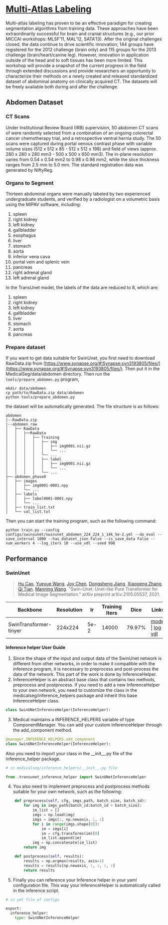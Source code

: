 # [Multi-Atlas Labeling](https://www.synapse.org/#!Synapse:syn3193805/wiki/89480/)
Multi-atlas labeling has proven to be an effective paradigm for creating segmentation algorithms from training data. These approaches have been extraordinarily successful for brain and cranial structures (e.g., our prior MICCAI workshops: MLSF’11, MAL’12, SATA’13). After the original challenges closed, the data continue to drive scientific innovation; 144 groups have registered for the 2012 challenge (brain only) and 115 groups for the 2013 challenge (brain/heart/canine leg). However, innovation in application outside of the head and to soft tissues has been more limited. This workshop will provide a snapshot of the current progress in the field through extended discussions and provide researchers an opportunity to characterize their methods on a newly created and released standardized dataset of abdominal anatomy on clinically acquired CT. The datasets will be freely available both during and after the challenge.


## Abdomen Dataset
### CT Scans
Under Institutional Review Board (IRB) supervision, 50 abdomen CT scans of were randomly selected from a combination of an ongoing colorectal cancer chemotherapy trial, and a retrospective ventral hernia study. The 50 scans were captured during portal venous contrast phase with variable volume sizes (512 x 512 x 85 - 512 x 512 x 198) and field of views (approx. 280 x 280 x 280 mm3 - 500 x 500 x 650 mm3). The in-plane resolution varies from 0.54 x 0.54 mm2 to 0.98 x 0.98 mm2, while the slice thickness ranges from 2.5 mm to 5.0 mm. The standard registration data was generated by NiftyReg.

### Organs to Segment
Thirteen abdominal organs were manually labeled by two experienced undergraduate students, and verified by a radiologist on a volumetric basis using the MIPAV software, including:
1. spleen
2. right kidney
3. left kidney
4. gallbladder
5. esophagus
6. liver
7. stomach
8. aorta
9. inferior vena cava
10. portal vein and splenic vein
11. pancreas
12. right adrenal gland
13. left adrenal gland


In the TransUnet model, the labels of the data are reduced to 8, which are:
1. spleen
2. right kidney
3. left kidney
4. gallbladder
5. liver
6. stomach
7. aorta
8. pancreas

### Prepare dataset

If you want to get data suitable for SwinUnet, you first need to download RawData.zip from [https://www.synapse.org/#!Synapse:syn3193805/files/](https://www.synapse.org/#!Synapse:syn3193805/files/). Then put it in the MedicalSeg/data/abdomen directory. Then run the `tools/prepare_abdomen.py` program,
```
mkdir data/abdomen
cp path/to/RawData.zip data/abdomen
python tools/prepare_abdomen.py
```
the dataset will be automatically generated. The file structure is as follows:
```
abdomen
|--RawData.zip
|--abdomen_raw
│   ├── RawData
│   │   ├──RawData
│   │   │   ├── Training
│   │   │   │   ├── img
│   │   │   │   │   ├── img0001.nii.gz
│   │   │   │   │   └── ...
│   │   │   │   └── ...
│   │   │   │   ├── label
│   │   │   │   │   ├── img0001.nii.gz
│   │   │   │   │   └── ...
│   │   │   │   └── ...
├── abdomen_phase0
│   ├── images
│   │   ├── img0001-0001.npy
│   │   └── ...
│   ├── labels
│   │   ├── label0001-0001.npy
│   │   └── ...
│   ├── train_list.txt
│   └── val_list.txt
```

Then you can start the training program, such as the following command:
```shell
python train.py --config configs/swinsunet/swinunet_abdomen_224_224_1_14k_5e-2.yml --do_eval --save_interval 1000 --has_dataset_json False --is_save_data False --num_workers 4 --log_iters 10 --use_vdl --seed 998
```

## Performance

### SwinUnet
> [Hu Cao](https://arxiv.org/search/eess?searchtype=author&query=Cao%2C+H), [Yueyue Wang](https://arxiv.org/search/eess?searchtype=author&query=Wang%2C+Y), [Joy Chen](https://arxiv.org/search/eess?searchtype=author&query=Chen%2C+J), [Dongsheng Jiang](https://arxiv.org/search/eess?searchtype=author&query=Jiang%2C+D), [Xiaopeng Zhang](https://arxiv.org/search/eess?searchtype=author&query=Zhang%2C+X), [Qi Tian](https://arxiv.org/search/eess?searchtype=author&query=Tian%2C+Q), [Manning Wang](https://arxiv.org/search/eess?searchtype=author&query=Wang%2C+M). "Swin-Unet: Unet-like Pure Transformer for Medical Image Segmentation." arXiv preprint arXiv:2105.05537, 2021.

| Backbone | Resolution | lr | Training Iters | Dice |  Links |
| --- | --- | --- | --- | --- | --- |
| SwinTransformer-tinyer | 224x224 | 5e-2 | 14000 | 79.97% | [model]() \| [log]() \| [vdl]() |


#### Inference helper User Guide

1. Since the shape of the input and output data of the SwinUnet network is different from other networks, in order to make it compatible with the inference program, it is necessary to preprocess and post-process the data of the network. This part of the work is done by InferenceHelper.
2. InferenceHelper is an abstract base class that contains two methods, preprocess and postprocess. If you need to add a new InferenceHelper to your own network, you need to customize the class in the medicalseg/inference_helpers package and inherit this base InferenceHelper class.
```Python
class SwinUNetInferenceHelper(InferenceHelper):
```

3. Medical maintains a INFERENCE_HELPERS variable of type ComponentManager. You can add your custom InferenceHelper through the add_component method.
```Python
@manager.INFERENCE_HELPERS.add_component
class SwinUNetInferenceHelper(InferenceHelper):
```
Also you need to import your class in the \_\_init\_\_.py file of the inference_helper package.
```Python
# in medicalseg/inference_helpers/__init__.py file

from .transunet_inference_helper import SwinUNetInferenceHelper
```

4. You also need to implement preprocess and postprocess methods suitable for your own network, such as the following:

```Python
    def preprocess(self, cfg, imgs_path, batch_size, batch_id):
        for img in imgs_path[batch_id:batch_id + batch_size]:
            im_list = []
            imgs = np.load(img)
            imgs = imgs[:, np.newaxis, :, :]
            for i in range(imgs.shape[0]):
                im = imgs[i]
                im = cfg.transforms(im)[0]
                im_list.append(im)
            img = np.concatenate(im_list)
        return img

    def postprocess(self, results):
        results = np.argmax(results, axis=1)
        results = results[np.newaxis, :, :, :, :]
        return results
```

5. Finally you can reference your Inference helper in your yaml configuration file. This way
your InferenceHelper is automatically called in the inference script.

```Python
# in yml file of configs

export:
  inference_helper:
    type: SwinUNetInferenceHelper
```
